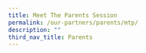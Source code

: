 ```yaml
---
title: Meet The Parents Session
permalink: /our-partners/parents/mtp/
description: ""
third_nav_title: Parents
---
```

